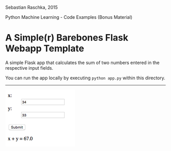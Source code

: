 Sebastian Raschka, 2015

Python Machine Learning - Code Examples (Bonus Material)


# A Simple(r) Barebones Flask Webapp Template

A simple Flask app that calculates the sum of two numbers entered in the respective input fields.

You can run the app locally by executing `python app.py` within this directory.

<hr>

![](./img/img_1.png)
